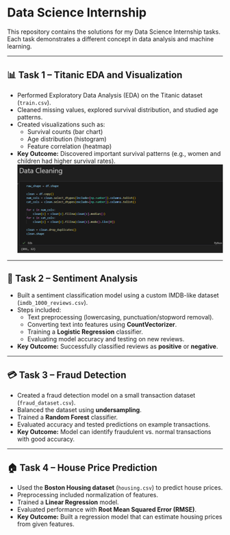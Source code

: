 # Data Science Internship  

This repository contains the solutions for my Data Science Internship tasks.  
Each task demonstrates a different concept in data analysis and machine learning.  

---

## 📊 Task 1 – Titanic EDA and Visualization  
- Performed Exploratory Data Analysis (EDA) on the Titanic dataset (`train.csv`).  
- Cleaned missing values, explored survival distribution, and studied age patterns.  
- Created visualizations such as:  
  - Survival counts (bar chart)  
  - Age distribution (histogram)  
  - Feature correlation (heatmap)  
- **Key Outcome:** Discovered important survival patterns (e.g., women and children had higher survival rates).  
![alt text](image.png)
---

## 📝 Task 2 – Sentiment Analysis  
- Built a sentiment classification model using a custom IMDB-like dataset (`imdb_1000_reviews.csv`).  
- Steps included:  
  - Text preprocessing (lowercasing, punctuation/stopword removal).  
  - Converting text into features using **CountVectorizer**.  
  - Training a **Logistic Regression** classifier.  
  - Evaluating model accuracy and testing on new reviews.  
- **Key Outcome:** Successfully classified reviews as **positive** or **negative**.  

---

## 💳 Task 3 – Fraud Detection  
- Created a fraud detection model on a small transaction dataset (`fraud_dataset.csv`).  
- Balanced the dataset using **undersampling**.  
- Trained a **Random Forest** classifier.  
- Evaluated accuracy and tested predictions on example transactions.  
- **Key Outcome:** Model can identify fraudulent vs. normal transactions with good accuracy.  

---

## 🏠 Task 4 – House Price Prediction  
- Used the **Boston Housing dataset** (`housing.csv`) to predict house prices.  
- Preprocessing included normalization of features.  
- Trained a **Linear Regression** model.  
- Evaluated performance with **Root Mean Squared Error (RMSE)**.  
- **Key Outcome:** Built a regression model that can estimate housing prices from given features.  

